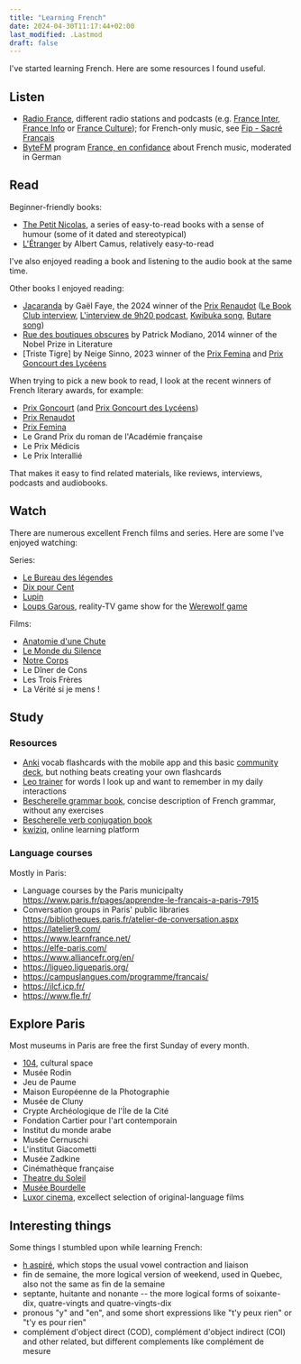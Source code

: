 ```yaml
---
title: "Learning French"
date: 2024-04-30T11:17:44+02:00
last_modified: .Lastmod
draft: false
---
```


I've started learning French. Here are some resources I found useful.

## Listen

- [Radio France], different radio stations and podcasts (e.g. [France Inter], [France Info] or [France Culture]); for French-only music, see [Fip - Sacré Français]
- [ByteFM] program [France, en confidance] about French music, moderated in German

[Radio France]: https://www.radiofrance.fr/
[France Inter]: https://www.radiofrance.fr/franceinter
[France Info]: https://www.francetvinfo.fr/en-direct/radio.html
[France Culture]: https://www.radiofrance.fr/franceculture
[France, en confidance]: https://www.byte.fm/sendungen/la-france-en-confidence/
[ByteFM]: https://www.byte.fm/
[Fip - Sacré Français]: https://www.radiofrance.fr/fip/radio-sacre-francais

## Read

Beginner-friendly books:

- [The Petit Nicolas], a series of easy-to-read books with a sense of humour (some of it dated and stereotypical)
- [L'Étranger] by Albert Camus, relatively easy-to-read

[The Petit Nicolas]: https://www.petitnicolas.com/
[L'Étranger]: https://fr.wikipedia.org/wiki/L%27%C3%89tranger

I've also enjoyed reading a book and listening to the audio book at the same time.

Other books I enjoyed reading:

- [Jacaranda] by Gaël Faye, the 2024 winner of the [Prix Renaudot] ([Le Book Club interview], [L'interview de 9h20 podcast], [Kwibuka song], [Butare song])
- [Rue des boutiques obscures] by Patrick Modiano, 2014 winner of the Nobel Prize in Literature
- [Triste Tigre] by Neige Sinno, 2023 winner of the [Prix Femina] and [Prix Goncourt des Lycéens]

[Jacaranda]: https://www.goodreads.com/book/show/212924295-jacaranda
[Le Book Club interview]: https://www.radiofrance.fr/franceculture/podcasts/le-book-club/reconstructions-rwandaises-avec-gael-faye-5139570
[L'interview de 9h20 podcast]: https://www.radiofrance.fr/franceinter/podcasts/l-interview-de-9h20/l-itw-de-9h20-du-lundi-26-aout-2024-5320509
[Kwibuka song]: https://open.spotify.com/track/7JklXqyFfw59LqyeloWmNC
[Butare song]: https://open.spotify.com/track/79KGGIlt8A6ZsOjmdM0LsX
[Rue des boutiques obscures]: https://www.goodreads.com/book/show/192377.Rue_des_boutiques_obscures

When trying to pick a new book to read, I look at the recent winners of French literary awards, for example:

- [Prix Goncourt] (and [Prix Goncourt des Lycéens])
- [Prix Renaudot]
- [Prix Femina]
- Le Grand Prix du roman de l'Académie française
- Le Prix Médicis
- Le Prix Interallié

That makes it easy to find related materials, like reviews, interviews, podcasts and audiobooks.

[Prix Femina]: https://fr.wikipedia.org/wiki/Prix_Femina
[Prix Renaudot]: https://fr.wikipedia.org/wiki/Prix_Renaudot
[Prix Goncourt]: https://fr.wikipedia.org/wiki/Prix_Goncourt
[Prix Goncourt des Lycéens]: https://en.wikipedia.org/wiki/Prix_Goncourt_des_Lyc%C3%A9ens

## Watch

There are numerous excellent French films and series. Here are some I've enjoyed watching:

Series:

- [Le Bureau des légendes](https://fr.wikipedia.org/wiki/Le_Bureau_des_l%C3%A9gendes)
- [Dix pour Cent](https://fr.wikipedia.org/wiki/Dix_pour_cent)
- [Lupin](<https://fr.wikipedia.org/wiki/Lupin_(s%C3%A9rie_t%C3%A9l%C3%A9vis%C3%A9e,_2021)>)
- [Loups Garous](<https://fr.wikipedia.org/wiki/Loups-garous_(%C3%A9mission_de_t%C3%A9l%C3%A9vision)>), reality-TV game show for the [Werewolf game](https://en.wikipedia.org/wiki/The_Werewolves_of_Millers_Hollow)

Films:

- [Anatomie d'une Chute](https://fr.wikipedia.org/wiki/Anatomie_d%27une_chute)
- [Le Monde du Silence](<https://fr.wikipedia.org/wiki/Le_Monde_du_silence_(film)>)
- [Notre Corps](https://fr.wikipedia.org/wiki/Notre_corps)
- Le Dîner de Cons
- Les Trois Frères
- La Vérité si je mens !

## Study

### Resources

- [Anki] vocab flashcards with the mobile app and this basic [community deck], but nothing beats creating your own flashcards
- [Leo trainer] for words I look up and want to remember in my daily interactions
- [Bescherelle grammar book], concise description of French grammar, without any exercises
- [Bescherelle verb conjugation book]
- [kwiziq], online learning platform

[Anki]: https://apps.ankiweb.net/index.html
[community deck]: https://ankiweb.net/shared/info/893324022
[Leo trainer]: https://dict.leo.org/trainer/index.php
[Bescherelle grammar book]: https://www.amazon.com/gp/product/2218952009/
[Bescherelle verb conjugation book]: https://www.amazon.com/Bescherelle-Conjugaison-pour-tous-French/dp/2401052356
[kwiziq]: https://french.kwiziq.com/

### Language courses

Mostly in Paris:

- Language courses by the Paris municipalty https://www.paris.fr/pages/apprendre-le-francais-a-paris-7915
- Conversation groups in Paris' public libraries https://bibliotheques.paris.fr/atelier-de-conversation.aspx
- https://latelier9.com/
- https://www.learnfrance.net/
- https://elfe-paris.com/
- https://www.alliancefr.org/en/
- https://ligueo.ligueparis.org/
- https://campuslangues.com/programme/francais/
- https://ilcf.icp.fr/
- https://www.fle.fr/

## Explore Paris

Most museums in Paris are free the first Sunday of every month.

- [104](https://www.104.fr), cultural space
- Musée Rodin
- Jeu de Paume
- Maison Européenne de la Photographie
- Musée de Cluny
- Crypte Archéologique de l'İle de la Cité
- Fondation Cartier pour l'art contemporain
- Institut du monde arabe
- Musée Cernuschi
- L'institut Giacometti
- Musée Zadkine
- Cinémathèque française
- [Theatre du Soleil](https://theatre-du-soleil.fr)
- [Musée Bourdelle](https://www.bourdelle.paris.fr)
- [Luxor cinema](https://www.cinemalouxor.fr), excellect selection of original-language films

## Interesting things

Some things I stumbled upon while learning French:

- [h aspiré](https://fr.wikipedia.org/wiki/H_aspir%C3%A9_en_fran%C3%A7ais), which stops the usual vowel contraction and liaison
- fin de semaine, the more logical version of weekend, used in Quebec, also not the same as fin de la semaine
- septante, huitante and nonante -- the more logical forms of soixante-dix, quatre-vingts and quatre-vingts-dix
- pronous "y" and "en", and some short expressions like "t'y peux rien" or "t'y es pour rien"
- complément d'object direct (COD), complément d'object indirect (COI) and other related, but different complements like complément de mesure
